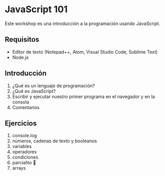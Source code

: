 # JavaScript 101

Este workshop es una introducción a la programación usando JavaScript.

## Requisitos

* Editor de texto (Notepad++, Atom, Visual Studio Code, Sublime Text)
* Node.js

## Introducción

1. ¿Qué es un lenguaje de programación?
1. ¿Qué es JavaScript?
1. Escribir y ejecutar nuestro primer programa en el navegador y en la consola
1. Comentarios

## Ejercicios

1. console.log
1. números, cadenas de texto y booleanos
1. variables
1. operadores
1. condiciones
1. parcialito 🙊
1. arrays
